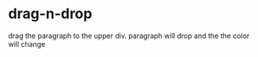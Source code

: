# drag-n-drop
drag the paragraph to the upper div. paragraph will drop and the the color will change
